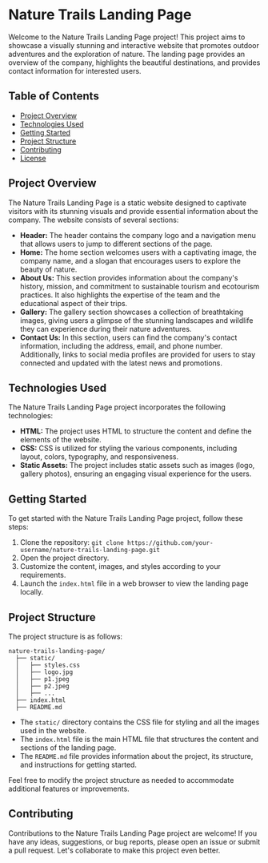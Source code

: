 # Nature Trails Landing Page

Welcome to the Nature Trails Landing Page project! This project aims to showcase a visually stunning and interactive website that promotes outdoor adventures and the exploration of nature. The landing page provides an overview of the company, highlights the beautiful destinations, and provides contact information for interested users.

## Table of Contents

- [Project Overview](#project-overview)
- [Technologies Used](#technologies-used)
- [Getting Started](#getting-started)
- [Project Structure](#project-structure)
- [Contributing](#contributing)
- [License](#license)

## Project Overview

The Nature Trails Landing Page is a static website designed to captivate visitors with its stunning visuals and provide essential information about the company. The website consists of several sections:

- **Header:** The header contains the company logo and a navigation menu that allows users to jump to different sections of the page.
- **Home:** The home section welcomes users with a captivating image, the company name, and a slogan that encourages users to explore the beauty of nature.
- **About Us:** This section provides information about the company's history, mission, and commitment to sustainable tourism and ecotourism practices. It also highlights the expertise of the team and the educational aspect of their trips.
- **Gallery:** The gallery section showcases a collection of breathtaking images, giving users a glimpse of the stunning landscapes and wildlife they can experience during their nature adventures.
- **Contact Us:** In this section, users can find the company's contact information, including the address, email, and phone number. Additionally, links to social media profiles are provided for users to stay connected and updated with the latest news and promotions.

## Technologies Used

The Nature Trails Landing Page project incorporates the following technologies:

- **HTML:** The project uses HTML to structure the content and define the elements of the website.
- **CSS:** CSS is utilized for styling the various components, including layout, colors, typography, and responsiveness.
- **Static Assets:** The project includes static assets such as images (logo, gallery photos), ensuring an engaging visual experience for the users.

## Getting Started

To get started with the Nature Trails Landing Page project, follow these steps:

1. Clone the repository: `git clone https://github.com/your-username/nature-trails-landing-page.git`
2. Open the project directory.
3. Customize the content, images, and styles according to your requirements.
4. Launch the `index.html` file in a web browser to view the landing page locally.

## Project Structure

The project structure is as follows:

```
nature-trails-landing-page/
  ├── static/
  │   ├── styles.css
  │   ├── logo.jpg
  │   ├── p1.jpeg
  │   ├── p2.jpeg
  │   ├── ...
  ├── index.html
  ├── README.md
```

- The `static/` directory contains the CSS file for styling and all the images used in the website.
- The `index.html` file is the main HTML file that structures the content and sections of the landing page.
- The `README.md` file provides information about the project, its structure, and instructions for getting started.

Feel free to modify the project structure as needed to accommodate additional features or improvements.

## Contributing

Contributions to the Nature Trails Landing Page project are welcome! If you have any ideas, suggestions, or bug reports, please open an issue or submit a pull request. Let's collaborate to make this project even better.

